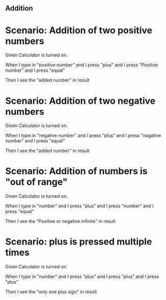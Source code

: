 ## Addition

# Scenario: Addition of two positive numbers
  
  Given Calculator is turned on.

  When I type in "positive number"
      and I press "plus"
      and I press "Positive number"
      and I press "equal"
  
  Then I see the "added number" in result

# Scenario: Addition of two negative numbers
  
  Given Calculator is turned on.

  When I type in "negative number"
      and I press "plus"
      and I press "nagative number"
      and I press "equal"
  
  Then I see the "added number" in result
  
# Scenario: Addition of numbers is "out of range"
  
  Given Calculator is turned on.

  When I type in "number"
      and I press "plus"
      and I press "number"
      and I press "equal"
  
  Then I see the "Positive or negative infinite" in result
  
# Scenario: plus is pressed multiple times
  
  Given Calculator is turned on.

  When I type in "number"
      and I press "plus"
      and I press "plus"
      and I press "plus"
  
  Then I see the "only one plus sign" in result
